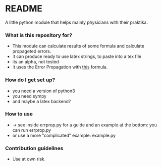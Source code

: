 # README #

A little python module that helps mainly physicians with their praktika.

### What is this repository for? ###

* This module can calculate results of some formula and calculate propageted errors.
* It can produce ready to use latex strings, to paste into a tex file
* its an alpha, not tested
* It uses the Error Propagation with [this](http://lectureonline.cl.msu.edu/~mmp/labs/error/rfunc.jpg) formula.

### How do I get set up? ###

* you need a version of python3
* you need sympy
* and maybe a latex backend?

### How to use ###

* -> see inside errprop.py for a guide and an example at the bottom: you can run errprop.py
* or use a more "complicated" example: example.py

### Contribution guidelines ###

* Use at own risk.